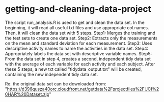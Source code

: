 # getting-and-cleaning-data-project
The script run_analysis.R is used to get and clean the data set.
In the beginning, it will read all useful txt files and use appropriate col.names.
Then, it will clean the data set with 5 steps.
    Step1: Merges the training and the test sets to create one data set.
    Step2: Extracts only the measurements on the mean and standard deviation for each measurement.
    Step3: Uses descriptive activity names to name the activities in the data set.
    Step4: Appropriately labels the data set with descriptive variable names.
    Step5: From the data set in step 4, creates a second, independent tidy data set with 
           the average of each variable for each activity and each subject.
After these 5 steps, a new txt called "tidydata_output.txt" will be created, containing the new independent tidy data set.

Re. the original data set can be downloaded from:
    "https://d396qusza40orc.cloudfront.net/getdata%2Fprojectfiles%2FUCI%20HAR%20Dataset.zip"
